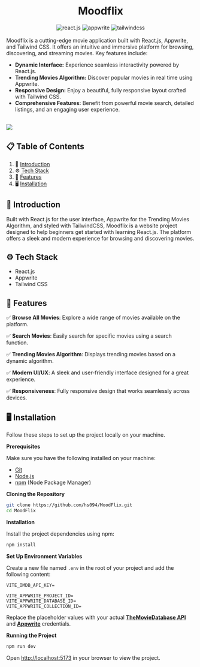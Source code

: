 <div align="center">
  <h1 align="center">Moodflix</h1>
  <div>
    <img src="https://img.shields.io/badge/-React_JS-black?style=for-the-badge&logoColor=white&logo=react&color=61DAFB" alt="react.js" />
    <img src="https://img.shields.io/badge/-Appwrite-black?style=for-the-badge&logoColor=white&logo=appwrite&color=FD366E" alt="appwrite" />
    <img src="https://img.shields.io/badge/-Tailwind_CSS-black?style=for-the-badge&logoColor=white&logo=tailwindcss&color=06B6D4" alt="tailwindcss" />
  </div>
  <br />
</div>
Moodflix is a cutting-edge movie application built with React.js, Appwrite, and Tailwind CSS. It offers an intuitive and immersive platform for browsing, discovering, and streaming movies. Key features include:

- **Dynamic Interface:** Experience seamless interactivity powered by React.js.
- **Trending Movies Algorithm:** Discover popular movies in real time using Appwrite.
- **Responsive Design:** Enjoy a beautiful, fully responsive layout crafted with Tailwind CSS.
- **Comprehensive Features:** Benefit from powerful movie search, detailed listings, and an engaging user experience.
<div>
  <br />
    <img src="./public/demo.png">
  <br />
</div>

## 📋 <a name="table">Table of Contents</a>

1. 🤖 [Introduction](#introduction)
2. ⚙️ [Tech Stack](#tech-stack)
3. 🔋 [Features](#features)
4. 🖥️ [Installation](#installation)

## <a name="introduction">🤖 Introduction</a>

Built with React.js for the user interface, Appwrite for the Trending Movies Algorithm, and styled with TailwindCSS, Moodflix is a website project designed to help beginners get started with learning React.js. The platform offers a sleek and modern experience for browsing and discovering movies.

## <a name="tech-stack">⚙️ Tech Stack</a>

- React.js
- Appwrite
- Tailwind CSS

## <a name="features">🔋 Features</a>

✅ **Browse All Movies**: Explore a wide range of movies available on the platform.

✅ **Search Movies**: Easily search for specific movies using a search function.

✅ **Trending Movies Algorithm**: Displays trending movies based on a dynamic algorithm.

✅ **Modern UI/UX**: A sleek and user-friendly interface designed for a great experience.

✅ **Responsiveness**: Fully responsive design that works seamlessly across devices.

## <a name="installation">🖥️ Installation</a>

Follow these steps to set up the project locally on your machine.

**Prerequisites**

Make sure you have the following installed on your machine:

- [Git](https://git-scm.com/)
- [Node.js](https://nodejs.org/en)
- [npm](https://www.npmjs.com/) (Node Package Manager)

**Cloning the Repository**

```bash
git clone https://github.com/hs094/MoodFlix.git
cd MoodFlix
```

**Installation**

Install the project dependencies using npm:

```bash
npm install
```

**Set Up Environment Variables**

Create a new file named `.env` in the root of your project and add the following content:

```env
VITE_IMDB_API_KEY=

VITE_APPWRITE_PROJECT_ID=
VITE_APPWRITE_DATABASE_ID=
VITE_APPWRITE_COLLECTION_ID=
```

Replace the placeholder values with your actual **[TheMovieDatabase API](https://developer.themoviedb.org/reference/intro/getting-started)** and **[Appwrite](https://apwr.dev/JSM050)** credentials.

**Running the Project**
```bash
npm run dev
```
Open [http://localhost:5173](http://localhost:5173) in your browser to view the project.
